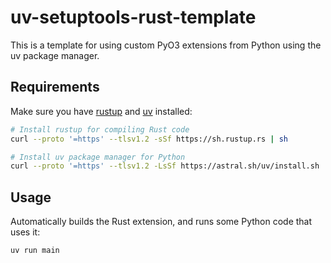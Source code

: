 # uv-setuptools-rust-template

This is a template for using custom PyO3 extensions from Python using the uv package manager.

## Requirements
Make sure you have [rustup](https://rustup.rs/) and [uv](https://docs.astral.sh/uv/getting-started/installation/) installed:
```sh
# Install rustup for compiling Rust code
curl --proto '=https' --tlsv1.2 -sSf https://sh.rustup.rs | sh

# Install uv package manager for Python
curl --proto '=https' --tlsv1.2 -LsSf https://astral.sh/uv/install.sh | sh
```

## Usage
Automatically builds the Rust extension, and runs some Python code that uses it:
```sh
uv run main
```
